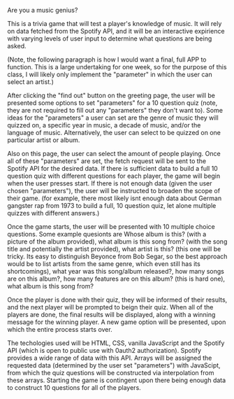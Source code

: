 Are you a music genius?

This is a trivia game that will test a player's knowledge of music. It will rely on data fetched from the Spotify API, and it will be an interactive expirience with varying levels of user input to determine what questions are being asked.


(Note, the following paragraph is how I would want a final, full APP to function. This is a large undertaking for one week, so for the purpose of this class, I will likely only implement the "parameter" in which the user can select an artist.)

After clicking the "find out" button on the greeting page, the user will be presented some options to set "parameters" for a 10 question quiz (note, they are not required to fill out any "parameters" they don't want to). Some ideas for the "parameters" a user can set are the genre of music they will quizzed on, a specific year in music, a decade of music, and/or the language of music. Alternatively, the user can select to be quizzed on one particular artist or album. 

Also on this page, the user can select the amount of people playing. Once all of these "parameters" are set, the fetch request will be sent to the Spotify API for the desired data. If there is sufficient data to build a full 10 question quiz with different questions for each player, the game will begin when the user presses start. If there is not enough data (given the user chosen "parameters"), the user will be instructed to broaden the scope of their game. (for example, there most likely isnt enough data about German gangster rap from 1973 to build a full, 10 question quiz, let alone multiple quizzes with different answers.)

Once the game starts, the user will be presented with 10 multiple choice questions. Some example quesionts are Whose album is this? (with a picture of the album provided), what album is this song from? (with the song title and potentially the artist provided), what artist is this? (this one will be tricky. Its easy to distinguish Beyonce from Bob Segar, so the best approach would be to list artists from the same genre, which even still has its shortcomings), what year was this song/album released?, how many songs are on this album?, how many features are on this album? (this is hard one), what album is this song from?

Once the player is done with their quiz, they will be informed of their results, and the next player will be prompted to beign their quiz. When all of the players are done, the final results will be displayed, along with a winning message for the winning player. A new game option will be presented, upon which the entire process starts over.

The techologies used will be HTML, CSS, vanilla JavaScript and the Spotify API (which is open to public use with 0auth2 authorization). Spotify provides a wide range of data with this API. Arrays will be assigned the requested data (determined by the user set "parameters") with JavaScipt, from which the quiz questions will be constructed via interpolation from these arrays. Starting the game is contingent upon there being enough data to construct 10 questions for all of the players. 
